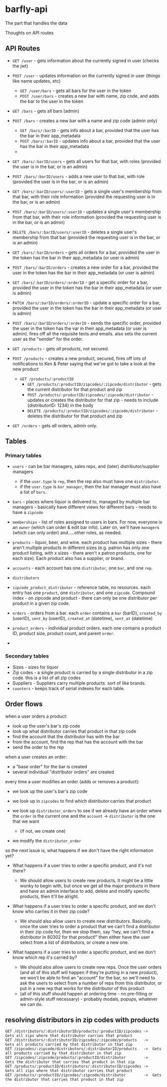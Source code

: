 # barfly-api
The part that handles the data

Thoughts on API routes

## API Routes
- `GET /user` - gets information about the currently signed in user (checks the jwt)
- `POST /user` - updates information on the currently signed in user (things like name updates, etc)
  - `GET /user/bars` - gets all bars for the user in the token
  - `POST /user/bars` - creates a new bar with name, zip code, and adds the bar to the user in the token

- `GET /bars` - gets all bars (admin)
- `POST /bars` - creates a new bar with a name and zip code (admin only)
  - `GET /bars/:barID` - gets info about a bar, provided that the user has the bar in their app_metadata
  - `POST /bars/:barID` - updates info about a bar, provided that the user has the bar in their app_metadata
  - <!-- memberships -->

- `GET /bars/:barID/users` - gets all users for that bar, with roles (provided the user is in the bar, or is an admin)
- `POST /bars/:barID/users` - adds a new user to that bar, with role (provided the user is in the bar, or is an admin)
- `GET /bars/:barID/users/:userID` - gets a single user's membership from that bar, with their role information (provided the requesting user is in the bar, or is an admin)
- `POST /bars/:barID/users/:userID` - updates a single user's membership from that bar, with their role information (provided the requesting user is in the bar, or is an admin)
- `DELETE /bars/:barID/users/:userID` - deletes a single user's membership from that bar (provided the requesting user is in the bar, or is an admin)
<!-- orders -->

  - `GET /bars/:barID/orders` - gets all orders for a bar, provided the user in the token has the bar in their app_metadata (or user is admin)
  - `POST /bars/:barID/orders` - creates a new order for a bar, provided the user in the token has the bar in their app_metadata (or user is admin)
  - `GET /bars/:barID/orders/:orderID` - get a specific order for a bar, provided the user in the token has the bar in their app_metadata (or user is admin)
  - `PATCH /bars/:barID/orders/:orderID` - update a specific order for a bar, provided the user in the token has the bar in their app_metadata (or user is admin)
  - `POST /bars/:barID/orders/:orderID` - sends the specific order, provided the user in the token has the var in their app_metadata (or user is admin). fires off all the requisite texts and emails. also sets the current user as the "sender" for the order.

- `GET /products` - gets _all_ products, not secured.
- `POST /products` - creates a new product, secured, fires off lots of notifications to Ken & Peter saying that we've got to take a look at the new product
  - `GET /products/:productID`
    - `GET /products/:productID/zipcodes/:zipcode/distributor` - gets the current distributor for that product and zip
    - `POST /products/:productID/zipcodes/:zipcode/distributor` - updates or creates the distributor for that zip - needs to include {distributorID: 1234} in the body
    - `DELETE /products/:productID/zipcodes/:zipcode/distributor` - deletes the distributor for that product and zip

- `GET /orders` - gets _all_ orders, admin only.

## Tables
### Primary tables
- `users` - can be bar managers, sales reps, and (later) distributor/supplier managers
  - if the `user.type` is `rep`, then the rep also must have one `distributor`.
  - if the `user.type` is `bar_manager`, then the bar manager must also have a list of `bars`.

- `bars` - places where liquor is delivered to, managed by multiple bar managers - basically have different views for different bars - needs to have a `zipcode`
- `memberships` - list of roles assigned to users in bars. For now, everyone is an `owner` (which can order & edit bar info). Later on, we'll have `manager`s (which can only order) and.....other roles, as needed.
- `products` - liquor, beer, and wine. each product has multiple sizes - there aren't multiple products in different sizes (e.g. patron has only one product listing, with x sizes - there aren't x patron products, one for each size). Each product also has a supplier, or brand.
- `accounts` - each account has one `distributor`, one `bar`, and one `rep`.
- `distributors`
- `zipcode_product_distributor` - reference table, no resources. each entry has one `product`, one `distributor`, and one `zipcode`. Compound index - on zipcode and product - there can only be one distributor per product in a given zip code.
- `orders` - orders from a bar. each `order` contains a `bar` (barID), `created_by` (userID), `sent_by` (userID), `created_at` (datetime), `sent_at` (datetime)
- `product_orders` - individual product orders. each one contains a product ID, product size, product count, and parent `order`.
- <!-- - `distributor_orders` - orders to individual distributors. each `distributor_order` contains an `order` that it's associated with, an `account` that it's ordered through (which contains a `distributor` and a `rep`), as well as a list of `products` (with count and size). -->





### Secondary tables
- Sizes - sizes for liquor
- Zip codes - a single product is carried by a single distributor in a zip code. this is a list of all zip codes
- Suppliers - Suppliers carry multiple products. sort of like brands.
- `counters` - keeps track of serial indexes for each table.

## Order flows
when a user orders a product:
- look up the user's bar's zip code
- look up what distributor carries that product in that zip code
- find the account that the distributor has with the bar
- from the account, find the rep that has the account with the bar
- send the order to the rep

when a user creates an order:
- a "base order" for the bar is created
- several individual "distributor orders" are created

every time a user modifies an order (adds or removes a product):
- we look up the user's bar's zip code
- we look up in `zipcodes` to find which distributor carries that product
- we look up `distributor_orders` to see if we already have an order where the `order` is the current one and the `account` -> `distributor` is the one that we want
  - (if not, we create one)

- we modify the `distributor_order`

so the next issue is, what happens if we don't have the right information yet?
- What happens if a user tries to order a specific product, and it's not there?
  - We should allow users to create new products. It might be a little wonky to begin with, but once we get all the major products in there and have an admin interface to add, delete and modify specific products, then it'll be alright.

- What happens if a user tries to order a specific product, and we don't know who carries it in their zip code?
  - We should also allow users to create new distributors. Basically, once the user tries to order a product that we can't find a distributor in their zip code for, then we stop them, say "hey, we can't find a distributor in 80302 for that product!" then either have the user select from a list of distributors, or create a new one.

- What happens if a user tries to order a specific product, and we don't know which rep it's carried by?
  - We should alos allow users to create new reps. Once the user orders (and all of this stuff will happen if they're putting in a new product), we won't be able to find an "account" for the bar, so we'll need to ask the users to select from a number of reps from this distributor, or put in a new rep that works for the distributor of this product
  - (all of this stuff should happen at ordering time - no pre-filling or admin-style stuff necessary) - probably modals, popups, whatever we can do.

## resolving distributors in zip codes with products

```
GET /distributors/:distributorID/products/:productID/zipcodes ->    Gets all zips where that distributor carries that product
GET /distributors/:distributorID/zipcodes/:zipcode/products   ->    Gets all products carried by that distributor in that zip
GET /zipcodes/:zipcode/distributors/:distributorID/products   ->  Gets all products carried by that distributor in that zip
GET /zipcodes/:zipcode/products/:productID/distributor        ->    Gets the distributor that carries that product in that zip
GET /products/:productID/distributors/:distributorID/zipcodes ->     Gets all zips where that distributor carries that product
GET /products/:productID/zipcodes/:zipcode/distributor        ->  Gets the distributor that carries that product in that zip
```
